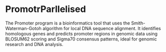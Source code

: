 # PromotrParllelised
The Promoter program is a bioinformatics tool that uses the Smith-Waterman-Gotoh algorithm for local DNA sequence alignment. It identifies homologous genes and predicts promoter regions in genomic data using BLOSUM62 scoring and Sigma70 consensus patterns, ideal for genomic research and DNA analysis.
